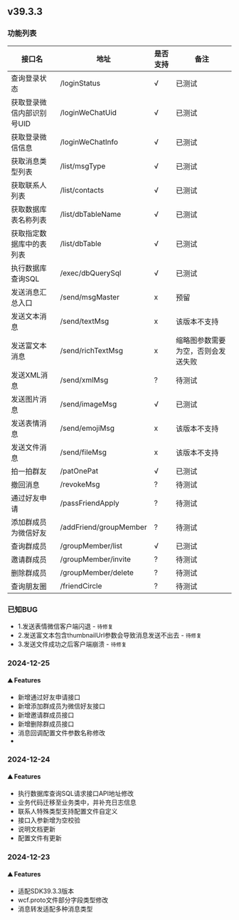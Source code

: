 ## v39.3.3

### 功能列表

| 接口名            | 地址                     | 是否支持 | 备注                |
|----------------|------------------------|------|-------------------|
| 查询登录状态         | /loginStatus           | √    | 已测试               |
| 获取登录微信内部识别号UID | /loginWeChatUid        | √    | 已测试               |
| 获取登录微信信息       | /loginWeChatInfo       | √    | 已测试               |
| 获取消息类型列表       | /list/msgType          | √    | 已测试               |
| 获取联系人列表        | /list/contacts         | √    | 已测试               |
| 获取数据库表名称列表     | /list/dbTableName      | √    | 已测试               |
| 获取指定数据库中的表列表   | /list/dbTable          | √    | 已测试               |
| 执行数据库查询SQL     | /exec/dbQuerySql       | √    | 已测试               |
| 发送消息汇总入口       | /send/msgMaster        | x    | 预留                |
| 发送文本消息         | /send/textMsg          | x    | 该版本不支持            |
| 发送富文本消息        | /send/richTextMsg      | x    | 缩略图参数需要为空，否则会发送失败 |
| 发送XML消息        | /send/xmlMsg           | ?    | 待测试               |
| 发送图片消息         | /send/imageMsg         | √    | 已测试               |
| 发送表情消息         | /send/emojiMsg         | x    | 该版本不支持            |
| 发送文件消息         | /send/fileMsg          | x    | 该版本不支持            |
| 拍一拍群友          | /patOnePat             | √    | 已测试               |
| 撤回消息           | /revokeMsg             | ?    | 待测试               |
| 通过好友申请         | /passFriendApply       | ?    | 待测试               |
| 添加群成员为微信好友     | /addFriend/groupMember | ?    | 待测试               |
| 查询群成员          | /groupMember/list      | √    | 已测试               |
| 邀请群成员          | /groupMember/invite    | ?    | 待测试               |
| 删除群成员          | /groupMember/delete    | ?    | 待测试               |
| 查询朋友圈          | /friendCircle          | ?    | 待测试               |

### 已知BUG

- 1.发送表情微信客户端闪退 - `待修复`
- 2.发送富文本包含thumbnailUrl参数会导致消息发送不出去 - `待修复`
- 3.发送文件成功之后客户端崩溃 - `待修复`

### 2024-12-25

#### ⛰️ Features

- 新增通过好友申请接口
- 新增添加群成员为微信好友接口
- 新增邀请群成员接口
- 新增删除群成员接口
- 消息回调配置文件参数名称修改
-

### 2024-12-24

#### ⛰️ Features

- 执行数据库查询SQL请求接口API地址修改
- 业务代码迁移至业务类中，并补充日志信息
- 联系人特殊类型支持配置文件自定义
- 接口入参新增为空校验
- 说明文档更新
- 配置文件有更新

### 2024-12-23

#### ⛰️ Features

- 适配SDK39.3.3版本
- wcf.proto文件部分字段类型修改
- 消息转发适配多种消息类型